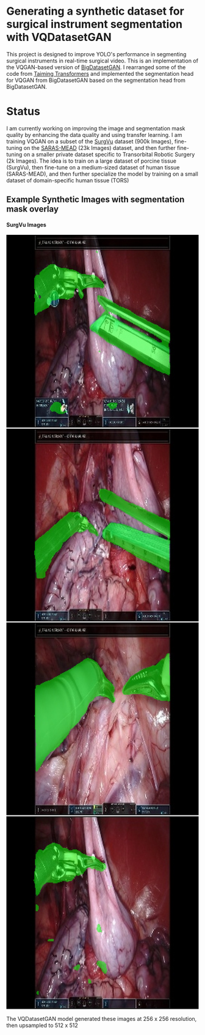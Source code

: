 # Generating a synthetic dataset for surgical instrument segmentation with VQDatasetGAN

This project is designed to improve YOLO's performance in segmenting surgical instruments in real-time surgical video.
This is an implementation of the VQGAN-based version of [BigDatasetGAN](https://github.com/nv-tlabs/bigdatasetgan_code).
I rearranged some of the code from [Taiming Transformers](https://github.com/CompVis/taming-transformers) and implemented the segmentation head for VQGAN from BigDatasetGAN based on the segmentation head from BigDatasetGAN.

# Status
I am currently working on improving the image and segmentation mask quality by enhancing the data quality and using transfer learning. I am training VQGAN on a subset of the [SurgVu]([url](https://arxiv.org/abs/2501.09209)) dataset (900k Images), fine-tuning on the [SARAS-MEAD]([url](https://saras-mesad.grand-challenge.org/dataset/)) (23k Images) dataset, and then further fine-tuning on a smaller private dataset specific to Transorbital Robotic Surgery (2k Images). The idea is to train on a large dataset of porcine tissue (SurgVu), then fine-tune on a medium-sized dataset of human tissue (SARAS-MEAD), and then further specialize the model by training on a small dataset of domain-specific human tissue (TORS)

## Example Synthetic Images with segmentation mask overlay

#### SurgVu Images
![](SyntheticImages/img7_mask.jpg)
![](SyntheticImages/img8_mask.jpg)
![](SyntheticImages/img16_mask.jpg)
![](SyntheticImages/img24_mask.jpg)

The VQDatasetGAN model generated these images at 256 x 256 resolution, then upsampled to 512 x 512
